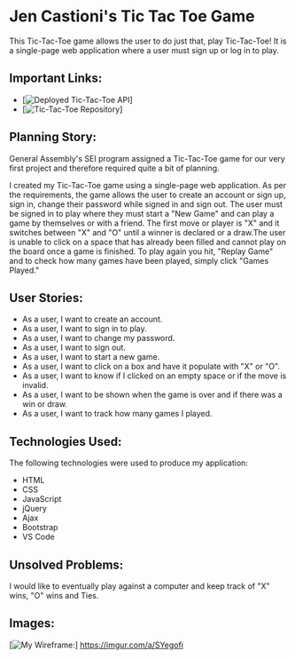 # Jen Castioni's Tic Tac Toe Game

This Tic-Tac-Toe game allows the user to do just that, play Tic-Tac-Toe! It is a single-page web application where a user must sign up or log in to play.

## Important Links:
-   [![Deployed Tic-Tac-Toe API](https://jencastioni.github.io/Tic-Tac-Toe-client/)] 
-   [![Tic-Tac-Toe Repository](https://github.com/Jencastioni/Tic-Tac-Toe-client)]

## Planning Story:
General Assembly's SEI program assigned a Tic-Tac-Toe game for our very first project and therefore required quite a bit of planning.

I created my Tic-Tac-Toe game using a single-page web application. As per the requirements, the game allows the user to create an account or sign up, sign in, change their password while signed in and sign out. The user must be signed in to play where they must start a "New Game" and can play a game by themselves or with a friend. The first move or player is "X" and it switches between "X" and "O" until a winner is declared or a draw.The user is unable to click on a space that has already been filled and cannot play on the board once a game is finished. To play again you hit, "Replay Game" and to check how many games have been played, simply click "Games Played."

## User Stories:
- As a user, I want to create an account.
- As a user, I want to sign in to play.
- As a user, I want to change my password.
- As a user, I want to sign out.
- As a user, I want to start a new game.
- As a user, I want to click on a box and have it populate with "X" or "O".
- As a user, I want to know if I clicked on an empty space or if the move is invalid.
- As a user, I want to be shown when the game is over and if there was a win or draw.
- As a user, I want to track how many games I played.

## Technologies Used:
The following technologies were used to produce my application:
- HTML
- CSS
- JavaScript
- jQuery
- Ajax
- Bootstrap
- VS Code

## Unsolved Problems:
I would like to eventually play against a computer and keep track of "X" wins, "O" wins and Ties.

## Images: 
[![My Wireframe:](https://imgur.com/a/SYegofi)] 
https://imgur.com/a/SYegofi

